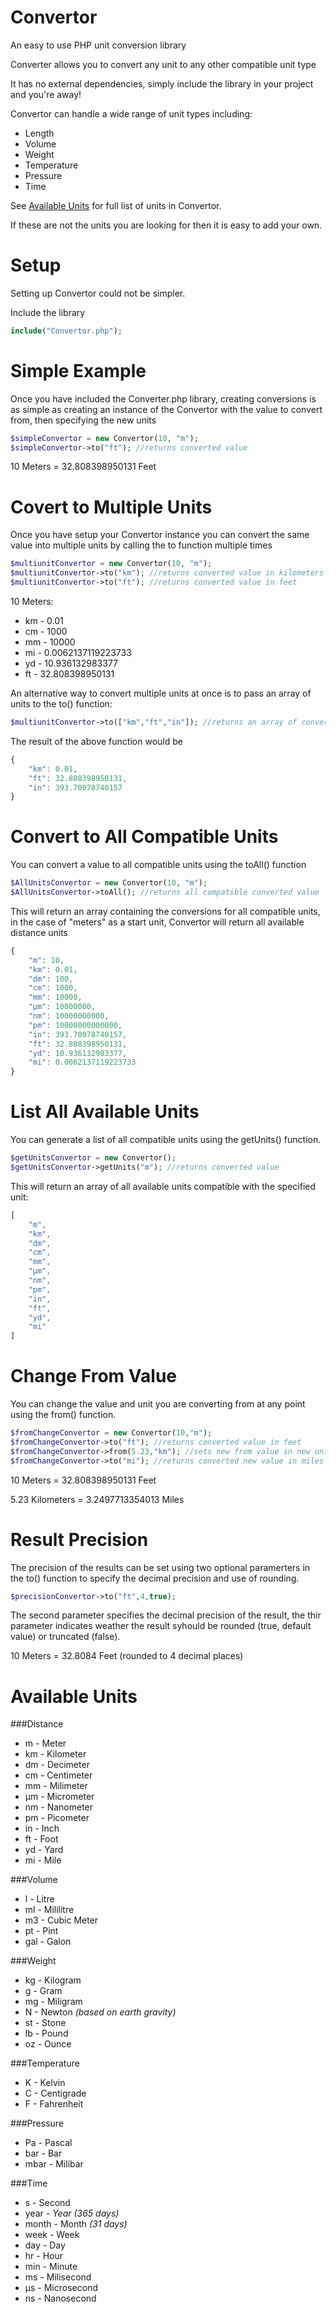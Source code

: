 
Convertor
================================

An easy to use PHP unit conversion library

Converter allows you to convert any unit to any other compatible unit type

It has no external dependencies, simply include the library in your project and you're away!

Convertor can handle a wide range of unit types including:
<ul>
	<li>Length</li>
	<li>Volume</li>
	<li>Weight</li>
	<li>Temperature</li>
	<li>Pressure</li>
	<li>Time</li>
</ul>

See [Available Units](#available-units) for full list of units in Convertor.

If these are not the units you are looking for then it is easy to add your own.


Setup
================================
Setting up Convertor could not be simpler.

Include the library
```php
include("Convertor.php");
```

Simple Example
================================

Once you have included the Converter.php library, creating conversions is as simple as creating an instance of the Convertor with the value to convert from, then specifying the new units

```php
$simpleConvertor = new Convertor(10, "m");
$simpleConvertor->to("ft"); //returns converted value
```
10 Meters = 32.808398950131 Feet

Covert to Multiple Units
================================
Once you have setup your Convertor instance you can convert the same value into multiple units by calling the to function multiple times

```php
$multiunitConvertor = new Convertor(10, "m");
$multiunitConvertor->to("km"); //returns converted value in kilometers
$multiunitConvertor->to("ft"); //returns converted value in feet
```
10 Meters:
- km - 0.01
- cm - 1000
- mm - 10000
- mi - 0.0062137119223733
- yd - 10.936132983377
- ft - 32.808398950131


An alternative way to convert multiple units at once is to pass an array of units to the to() function:
```php
$multiunitConvertor->to(["km","ft","in"]); //returns an array of converted values in kilometers, feet and inches
```

The result of the above function would be
```js
{
    "km": 0.01,
    "ft": 32.808398950131,
    "in": 393.70078740157
}
```



Convert to All Compatible Units
================================
You can convert a value to all compatible units using the toAll() function
```php
$AllUnitsConvertor = new Convertor(10, "m");
$AllUnitsConvertor->toAll(); //returns all compatible converted value
```

This will return an array containing the conversions for all compatible units, in the case of "meters" as a start unit, Convertor will return all available distance units

```js
{
    "m": 10,
    "km": 0.01,
    "dm": 100,
    "cm": 1000,
    "mm": 10000,
    "μm": 10000000,
    "nm": 10000000000,
    "pm": 10000000000000,
    "in": 393.70078740157,
    "ft": 32.808398950131,
    "yd": 10.936132983377,
    "mi": 0.0062137119223733
}
```



List All Available Units
================================
You can generate a list of all compatible units using the getUnits() function.
```php
$getUnitsConvertor = new Convertor();
$getUnitsConvertor->getUnits("m"); //returns converted value
```

This will return an array of all available units compatible with the specified unit:
```js
[
    "m",
    "km",
    "dm",
    "cm",
    "mm",
    "μm",
    "nm",
    "pm",
    "in",
    "ft",
    "yd",
    "mi"
]
```

Change From Value
================================
You can change the value and unit you are converting from at any point using the from() function.
```php
$fromChangeConvertor = new Convertor(10,"m");
$fromChangeConvertor->to("ft"); //returns converted value in feet
$fromChangeConvertor->from(5.23,"km"); //sets new from value in new unit
$fromChangeConvertor->to("mi"); //returns converted new value in miles
```

10 Meters = 32.808398950131 Feet


5.23 Kilometers = 3.2497713354013 Miles


Result Precision
================================
The precision of the results can be set using two optional paramerters in the to() function to specify the decimal precision and use of rounding.
```php
$precisionConvertor->to("ft",4,true);
```
The second parameter specifies the decimal precision of the result, the thir parameter indicates weather the result syhould be rounded (true, default value) or truncated (false).

10 Meters = 32.8084 Feet (rounded to 4 decimal places)


Available Units
================================


###Distance
- m - Meter
- km - Kilometer
- dm - Decimeter
- cm - Centimeter
- mm - Milimeter
- μm - Micrometer
- nm - Nanometer
- pm - Picometer
- in - Inch
- ft - Foot
- yd - Yard
- mi - Mile

###Volume
- l - Litre
- ml - Mililitre
- m3 - Cubic Meter
- pt - Pint
- gal - Galon

###Weight
- kg - Kilogram
- g - Gram
- mg - Miligram
- N - Newton *(based on earth gravity)*
- st - Stone
- lb - Pound
- oz - Ounce

###Temperature
- K - Kelvin
- C - Centigrade
- F - Fahrenheit

###Pressure
- Pa - Pascal
- bar - Bar
- mbar - Milibar

###Time
- s - Second
- year - *Year (365 days)*
- month - Month *(31 days)*
- week - Week
- day - Day
- hr - Hour
- min - Minute
- ms - Milisecond
- μs - Microsecond
- ns - Nanosecond